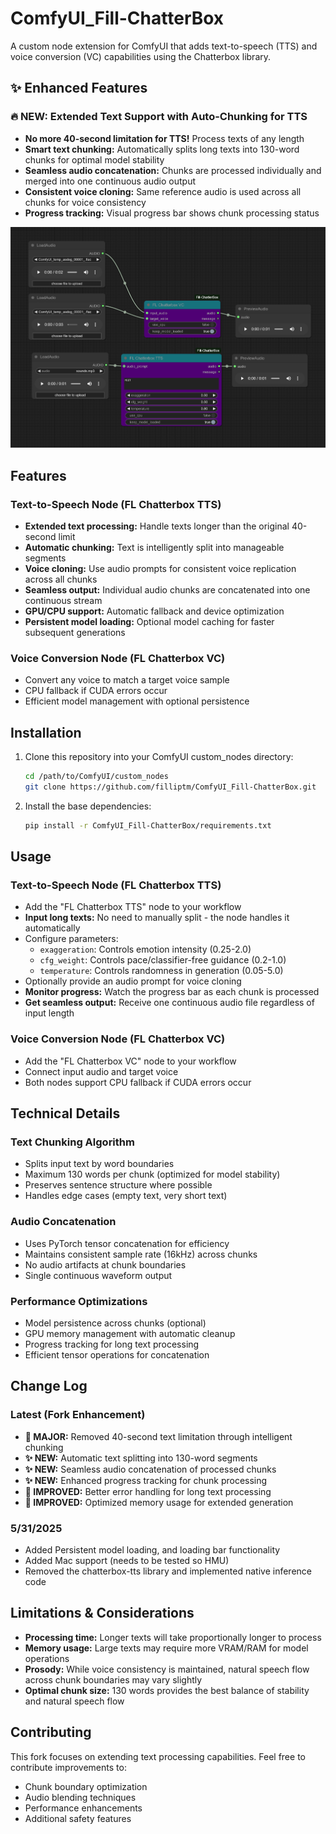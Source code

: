 # ComfyUI_Fill-ChatterBox

A custom node extension for ComfyUI that adds text-to-speech (TTS) and voice conversion (VC) capabilities using the Chatterbox library.

## ✨ Enhanced Features

### 🔥 **NEW: Extended Text Support with Auto-Chunking for TTS**
- **No more 40-second limitation for TTS!** Process texts of any length
- **Smart text chunking:** Automatically splits long texts into 130-word chunks for optimal model stability
- **Seamless audio concatenation:** Chunks are processed individually and merged into one continuous audio output
- **Consistent voice cloning:** Same reference audio is used across all chunks for voice consistency
- **Progress tracking:** Visual progress bar shows chunk processing status

![ChatterBox Example](web/image.png)

## Features

### Text-to-Speech Node (FL Chatterbox TTS)
- **Extended text processing:** Handle texts longer than the original 40-second limit
- **Automatic chunking:** Text is intelligently split into manageable segments
- **Voice cloning:** Use audio prompts for consistent voice replication across all chunks
- **Seamless output:** Individual audio chunks are concatenated into one continuous stream
- **GPU/CPU support:** Automatic fallback and device optimization
- **Persistent model loading:** Optional model caching for faster subsequent generations

### Voice Conversion Node (FL Chatterbox VC)
- Convert any voice to match a target voice sample
- CPU fallback if CUDA errors occur
- Efficient model management with optional persistence

## Installation

1. Clone this repository into your ComfyUI custom_nodes directory:
   ```bash
   cd /path/to/ComfyUI/custom_nodes
   git clone https://github.com/filliptm/ComfyUI_Fill-ChatterBox.git
   ```

2. Install the base dependencies:
   ```bash
   pip install -r ComfyUI_Fill-ChatterBox/requirements.txt
   ```

## Usage

### Text-to-Speech Node (FL Chatterbox TTS)
- Add the "FL Chatterbox TTS" node to your workflow
- **Input long texts:** No need to manually split - the node handles it automatically
- Configure parameters:
  - `exaggeration`: Controls emotion intensity (0.25-2.0)
  - `cfg_weight`: Controls pace/classifier-free guidance (0.2-1.0) 
  - `temperature`: Controls randomness in generation (0.05-5.0)
- Optionally provide an audio prompt for voice cloning
- **Monitor progress:** Watch the progress bar as each chunk is processed
- **Get seamless output:** Receive one continuous audio file regardless of input length

### Voice Conversion Node (FL Chatterbox VC)
- Add the "FL Chatterbox VC" node to your workflow
- Connect input audio and target voice
- Both nodes support CPU fallback if CUDA errors occur

## Technical Details

### Text Chunking Algorithm
- Splits input text by word boundaries
- Maximum 130 words per chunk (optimized for model stability)
- Preserves sentence structure where possible
- Handles edge cases (empty text, very short text)

### Audio Concatenation
- Uses PyTorch tensor concatenation for efficiency
- Maintains consistent sample rate (16kHz) across chunks
- No audio artifacts at chunk boundaries
- Single continuous waveform output

### Performance Optimizations
- Model persistence across chunks (optional)
- GPU memory management with automatic cleanup
- Progress tracking for long text processing
- Efficient tensor operations for concatenation

## Change Log

### Latest (Fork Enhancement)
- **🚀 MAJOR:** Removed 40-second text limitation through intelligent chunking
- **✨ NEW:** Automatic text splitting into 130-word segments
- **✨ NEW:** Seamless audio concatenation of processed chunks
- **✨ NEW:** Enhanced progress tracking for chunk processing
- **🔧 IMPROVED:** Better error handling for long text processing
- **🔧 IMPROVED:** Optimized memory usage for extended generation

### 5/31/2025
- Added Persistent model loading, and loading bar functionality
- Added Mac support (needs to be tested so HMU)
- Removed the chatterbox-tts library and implemented native inference code

## Limitations & Considerations

- **Processing time:** Longer texts will take proportionally longer to process
- **Memory usage:** Large texts may require more VRAM/RAM for model operations  
- **Prosody:** While voice consistency is maintained, natural speech flow across chunk boundaries may vary slightly
- **Optimal chunk size:** 130 words provides the best balance of stability and natural speech flow

## Contributing

This fork focuses on extending text processing capabilities. Feel free to contribute improvements to:
- Chunk boundary optimization
- Audio blending techniques
- Performance enhancements
- Additional safety features

